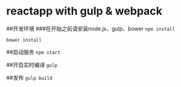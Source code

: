 # reactapp with gulp & webpack

##开发环境
###在开始之前请安装node.js、gulp、bower
`npm install`

`bower install`

##启动服务
`npm start`

##开启实时编译
`gulp`

##发布
`gulp build`
